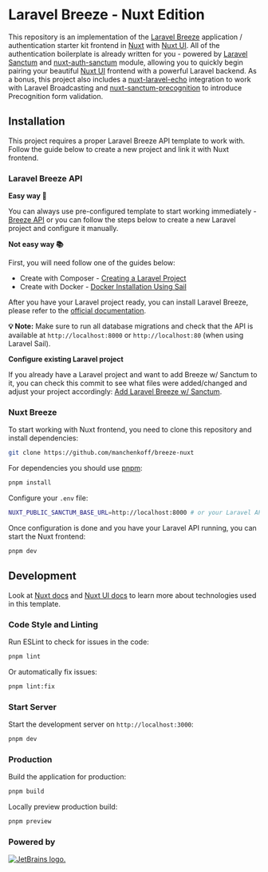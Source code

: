 # Laravel Breeze - Nuxt Edition

This repository is an implementation of the [Laravel Breeze](https://laravel.com/docs/starter-kits) application / authentication starter kit frontend in [Nuxt](https://nuxt.com/) with [Nuxt UI](https://ui.nuxt.com/). All of the authentication boilerplate is already written for you - powered by [Laravel Sanctum](https://laravel.com/docs/sanctum) and [nuxt-auth-sanctum](https://nuxt.com/modules/nuxt-auth-sanctum) module, allowing you to quickly begin pairing your beautiful [Nuxt UI](https://ui.nuxt.com/) frontend with a powerful Laravel backend. As a bonus, this project also includes a [nuxt-laravel-echo](https://github.com/manchenkoff/nuxt-laravel-echo) integration to work with Laravel Broadcasting and [nuxt-sanctum-precognition](https://github.com/manchenkoff/nuxt-sanctum-precognition) to introduce Precognition form validation.

## Installation

This project requires a proper Laravel Breeze API template to work with. Follow the guide below to create a new project and link it with Nuxt frontend.

### Laravel Breeze API

**Easy way 🚀**

You can always use pre-configured template to start working immediately - [Breeze API](https://github.com/manchenkoff/breeze-api) or you can follow the steps below to create a new Laravel project and configure it manually.

**Not easy way 📚**

First, you will need follow one of the guides below:
- Create with Composer - [Creating a Laravel Project](https://laravel.com/docs/11.x#creating-a-laravel-project)
- Create with Docker - [Docker Installation Using Sail](https://laravel.com/docs/11.x#docker-installation-using-sail)

After you have your Laravel project ready, you can install Laravel Breeze, please refer to the [official documentation](https://laravel.com/docs/11.x/starter-kits#breeze-and-next).

**💡 Note:** Make sure to run all database migrations and check that the API is available at `http://localhost:8000` or `http://localhost:80` (when using Laravel Sail).

**Configure existing Laravel project**

If you already have a Laravel project and want to add Breeze w/ Sanctum to it, you can check this commit to see what files were added/changed and adjust your project accordingly: [Add Laravel Breeze w/ Sanctum](https://github.com/manchenkoff/breeze-api/commit/09c6586fc5f2ca84e467fe443fa7cfddbd8f7338).

### Nuxt Breeze

To start working with Nuxt frontend, you need to clone this repository and install dependencies:

```bash
git clone https://github.com/manchenkoff/breeze-nuxt
```

For dependencies you should use [pnpm](https://pnpm.io/):

```bash
pnpm install
```

Configure your `.env` file:

```bash
NUXT_PUBLIC_SANCTUM_BASE_URL=http://localhost:8000 # or your Laravel API URL
```

Once configuration is done and you have your Laravel API running, you can start the Nuxt frontend:

```bash
pnpm dev
```

## Development

Look at [Nuxt docs](https://nuxt.com/docs/getting-started/introduction) and [Nuxt UI docs](https://ui.nuxt.com) to learn more about technologies used in this template.

### Code Style and Linting

Run ESLint to check for issues in the code:

```bash
pnpm lint
```

Or automatically fix issues:

```bash
pnpm lint:fix
```

### Start Server

Start the development server on `http://localhost:3000`:

```bash
pnpm dev
```

### Production

Build the application for production:

```bash
pnpm build
```

Locally preview production build:

```bash
pnpm preview
```

### Powered by
[![JetBrains logo.](https://resources.jetbrains.com/storage/products/company/brand/logos/jetbrains.svg)](https://jb.gg/OpenSource)

